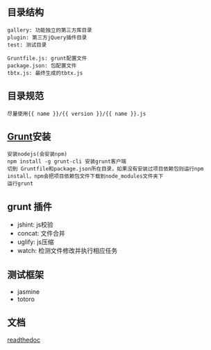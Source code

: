 ## 目录结构
	gallery: 功能独立的第三方库目录
	plugin: 第三方jQuery插件目录
	test: 测试目录

	Gruntfile.js: grunt配置文件
	package.json: 包配置文件
	tbtx.js: 最终生成的tbtx.js

## 目录规范

	尽量使用{{ name }}/{{ version }}/{{ name }}.js

## 	[Grunt](http://gruntjs.com/)安装

	安装nodejs(会安装npm)
	npm install -g grunt-cli 安装grunt客户端
	切到 Gruntfile和package.json所在目录，如果没有安装过项目依赖包则运行npm install，npm会把项目依赖包文件下载到node_modules文件夹下
	运行grunt

## grunt 插件

* jshint: js校验
* concat: 文件合并
* uglify: js压缩
* watch: 检测文件修改并执行相应任务


## 测试框架

* jasmine
* totoro

## 文档

[readthedoc](http://tbtx.readthedocs.org)


